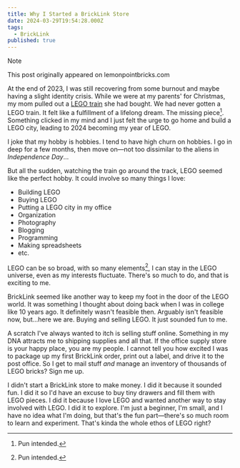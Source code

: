 ```yaml
---
title: Why I Started a BrickLink Store
date: 2024-03-29T19:54:28.000Z
tags:
  - BrickLink
published: true
---
```


> [!NOTE]
> This post originally appeared on lemonpointbricks.com

At the end of 2023, I was still recovering from some burnout and maybe having a slight identity crisis. While we were at my parents' for Christmas, my mom pulled out a [LEGO train](https://www.lego.com/en-us/product/passenger-train-60197) she had bought. We had never gotten a LEGO train. It felt like a fulfillment of a lifelong dream. The missing piece[^1]. Something clicked in my mind and I just felt the urge to go home and build a LEGO city, leading to 2024 becoming my year of LEGO.

I joke that my hobby is hobbies. I tend to have high churn on hobbies. I go in deep for a few months, then move on—not too dissimilar to the aliens in *Independence Day*...

But all the sudden, watching the train go around the track, LEGO seemed like the perfect hobby. It could involve so many things I love:

- Building LEGO
- Buying LEGO
- Putting a LEGO city in my office
- Organization
- Photography
- Blogging
- Programming
- Making spreadsheets
- etc.

LEGO can be so broad, with so many elements[^1], I can stay in the LEGO universe, even as my interests fluctuate. There's so much to do, and that is exciting to me.

BrickLink seemed like another way to keep my foot in the door of the LEGO world. It was something I thought about doing back when I was in college like 10 years ago. It definitely wasn't feasible then. Arguably isn't feasible now, but...here we are. Buying and selling LEGO. It just sounded fun to me.

A scratch I've always wanted to itch is selling stuff online. Something in my DNA attracts me to shipping supplies and all that. If the office supply store is your happy place, you are my people. I cannot tell you how excited I was to package up my first BrickLink order, print out a label, and drive it to the post office. So I get to mail stuff *and* manage an inventory of thousands of LEGO bricks? Sign me up.

I didn't start a BrickLink store to make money. I did it because it sounded fun. I did it so I'd have an excuse to buy tiny drawers and fill them with LEGO pieces. I did it because I love LEGO and wanted another way to stay involved with LEGO. I did it to explore. I'm just a beginner, I'm small, and I have no idea what I'm doing, but that's the fun part—there's so much room to learn and experiment. That's kinda the whole ethos of LEGO right?

[^1]: Pun intended.
